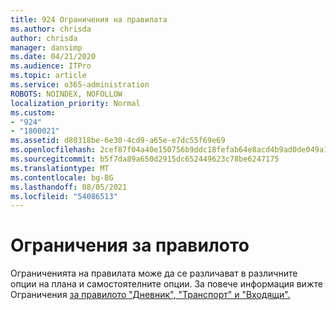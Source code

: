 ```yaml
---
title: 924 Ограничения на правилата
ms.author: chrisda
author: chrisda
manager: dansimp
ms.date: 04/21/2020
ms.audience: ITPro
ms.topic: article
ms.service: o365-administration
ROBOTS: NOINDEX, NOFOLLOW
localization_priority: Normal
ms.custom:
- "924"
- "1800021"
ms.assetid: d80318be-6e30-4cd9-a65e-e7dc55f69e69
ms.openlocfilehash: 2cef87f04a40e150756b9ddc18fefab64e8acd4b9ad0de049a168b45c742d85a
ms.sourcegitcommit: b5f7da89a650d2915dc652449623c78be6247175
ms.translationtype: MT
ms.contentlocale: bg-BG
ms.lasthandoff: 08/05/2021
ms.locfileid: "54086513"
---
```

# <a name="rule-limits"></a>Ограничения за правилото

Ограниченията на правилата може да се различават в различните опции на плана и самостоятелните опции. За повече информация вижте Ограничения [за правилото "Дневник", "Транспорт" и "Входящи".](https://technet.microsoft.com/library/exchange-online-limits.aspx)
